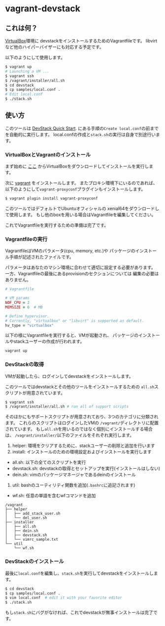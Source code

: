 # vagrant-devstack

## これは何？

[VirtualBox](https://www.virtualbox.org/)環境に
devstackをインストールするためのVagrantfileです。
libvirtなど他のハイパーバイザーにも対応する予定です。

以下のようにして使用します。

```sh
$ vagrant up
# Launching a VM ...
$ vagrant ssh
$ /vagrant/installer/all.sh
$ cd devstack
$ cp samples/local.conf .
# Edit local.conf
$ ./stack.sh
```


## 使い方

このツールは
[DevStack Quick Start](https://docs.openstack.org/devstack/latest/).
にある手順の`Create local.conf`の前までを自動的に実行します。
local.confの作成と`stack.sh`の実行は自身で別途行います。

### VirtualBoxとVagrantのインストール

まず始めに
[ここ](https://www.virtualbox.org/)
からVirtualBoxをダウンロードしてインストールを実行します。

次に
[vagrant](https://www.vagrantup.com/)
をインストールします。
またプロキシ環境下にいるのであれば、
以下のようにして`vagrant-proxyconf`プラグインもインストールします。

```sh
$ vagrant plugin install vagrant-proxyconf
```

このツールではデフォルトでUbuntuオフィシャルの
xenial64をダウンロードして使用します。
もし他のboxを用いる場合はVagrantfileを編集してください。

これでVagrantfileを実行するための準備は完了です。

### Vagrantfileの実行

VagrantfileはVMのパラメータ(cpu, memory, etc.)や
パッケージのインストール手順が記述されたファイルです。

パラメータはあなたのマシン環境に合わせて適切に設定する必要があります。
一方、Vagrantfileの最後にあるprovisionのセクションについては
編集の必要はありません。

```ruby
# Vagrantfile

# VM params
NOF_CPU = 2
MEMSIZE = 6  # MB

# Define hypervisor.
# Currently, "virtualbox" or "libvirt" is supported as default.
hv_type = "virtualbox"
```

以下の様にVagrantfileを実行すると、VMが起動され、
パッケージのインストールやstackユーザーの作成が行われます。

```sh
vagrant up
```

### DevStackの取得

VMが起動したら、ログインしてdevstackをインストールします。

このツールではdevstackとその他のツールをインストールするための
`all.sh`スクリプトが用意されています。

```sh
$ vagrant ssh
$ /vagrant/installer/all.sh # run all of support scripts
```

そのほかにもサポートスクリプトが用意されており、3つのカテゴリに分類されます。
これらのスクリプトはログインしたVMの
`/vagrant/`ディレクトリに配置されています。
もし`all.sh`を用いるのではなく個別にインストールする場合は、
`/vagrant/installer/`以下のファイルをそれぞれ実行します。

1. helper: 環境をクリアするために、stackユーザーの削除と追加を行います
1. install: インストールのための環境設定およびインストールを実行します
  * all.sh: 以下の全てのスクリプトを実行
  * devstack.sh: devstackの取得とセットアップを実行(インストールはしない)
  * dein.sh: vimのパッケージマネージャであるdeinのインストール
1. util: bashのユーティリティ関数を追加(`.bashrc`に追記されます)
  * wf.sh: 任意の単語を含むwfコマンドを追加

```
/vagrant
├── helper
│   ├── add_stack_user.sh
│   └── del_user.sh
├── installer
│   ├── all.sh
│   ├── dein.sh
│   ├── devstack.sh
│   └── vimrc_sample.txt
└── util
    └── wf.sh
```

### DevStackのインストール

最後に`local.conf`を編集し、`stack.sh`を実行してdevstackをインストールします。

```sh
$ cd devstack
$ cp samples/local.conf .
$ vim local.conf  # edit it with your favorite editor
$ ./stack.sh
```

もし`stack.sh`にバグがなければ、これでdevstackが無事インストールは完了です。
